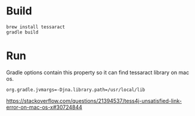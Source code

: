 # Build
```
brew install tessaract
gradle build
```

# Run
Gradle options contain this property so it can find tessaract library on mac os.
```
org.gradle.jvmargs=-Djna.library.path=/usr/local/lib
``` 

https://stackoverflow.com/questions/21394537/tess4j-unsatisfied-link-error-on-mac-os-x#30724844
